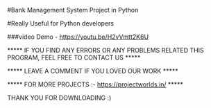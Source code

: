 #Bank Management System Project in Python

#Really Useful for Python developers

###video Demo - https://youtu.be/H2vVmtt2K6U

***** IF YOU FIND ANY ERRORS OR ANY PROBLEMS RELATED THIS PROGRAM, FEEL FREE TO CONTACT US *****  


***** LEAVE A COMMENT IF YOU LOVED OUR WORK *****


***** FOR MORE PROJECTS :- https://projectworlds.in/ *****




THANK YOU FOR DOWNLOADING :) 
